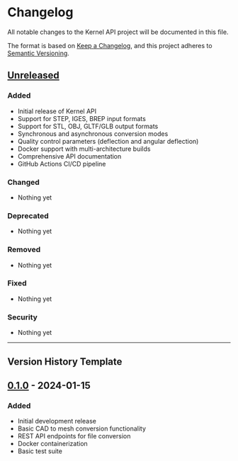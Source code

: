 # Changelog

All notable changes to the Kernel API project will be documented in this file.

The format is based on [Keep a Changelog](https://keepachangelog.com/en/1.0.0/),
and this project adheres to [Semantic Versioning](https://semver.org/spec/v2.0.0.html).

## [Unreleased]

### Added
- Initial release of Kernel API
- Support for STEP, IGES, BREP input formats
- Support for STL, OBJ, GLTF/GLB output formats
- Synchronous and asynchronous conversion modes
- Quality control parameters (deflection and angular deflection)
- Docker support with multi-architecture builds
- Comprehensive API documentation
- GitHub Actions CI/CD pipeline

### Changed
- Nothing yet

### Deprecated
- Nothing yet

### Removed
- Nothing yet

### Fixed
- Nothing yet

### Security
- Nothing yet

---

## Version History Template

<!-- 
## [1.0.0] - YYYY-MM-DD

### Added
- New features

### Changed
- Changes in existing functionality

### Deprecated
- Soon-to-be removed features

### Removed
- Removed features

### Fixed
- Bug fixes

### Security
- Security fixes
-->

## [0.1.0] - 2024-01-15

### Added
- Initial development release
- Basic CAD to mesh conversion functionality
- REST API endpoints for file conversion
- Docker containerization
- Basic test suite

[Unreleased]: https://github.com/yourusername/kernel-api/compare/v0.1.0...HEAD
[0.1.0]: https://github.com/yourusername/kernel-api/releases/tag/v0.1.0